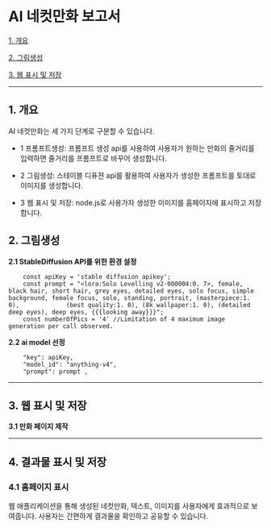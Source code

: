 # AI 네컷만화 보고서

[1. 개요](#1-개-요)

[2. 그림생성](#2-그림생성)

[3. 웹 표시 및 저장](#3-웹-표시-및-저장)



***

## 1. 개요
AI 네컷만화는 세 가지 단계로 구분할 수 있습니다.


* 1 프롬프트생성: 프롬프트 생성 api를 사용하여 사용자가 원하는 만화의 줄거리를 입력하면 줄거리를 프롬프트로 바꾸어 생성합니다.

+ 2 그림생성: 스테이블 디퓨젼 api를 활용하여 사용자가 생성한 프롬프트를 토대로 이미지를 생성합니다.

- 3 웹 표시 및 저장: node.js로 사용가자 생성한 이미지를 홈페이지에 표시하고 저장합니다.


## 2. 그림생성
  **2.1 StableDiffusion API를 위한 환경 설정**
  
        const apiKey = 'stable diffusion apikey';
        const prompt = "<lora:Solo Levelling v2-000004:0. 7>, female, black hair, short hair, grey eyes, detailed eyes, solo focus, simple background, female focus, solo, standing, portrait, (masterpiece:1. 0),             (best quality:1. 0), (8k wallpaper:1. 0), (detailed deep eyes), deep eyes, {{{looking away}}}";
        const numberOfPics = '4' //Limitation of 4 maximum image generation per call observed.



**2.2  ai model 선정**

        "key": apiKey,
        "model_id": "anything-v4",
        "prompt": prompt ,
*****************************************************************************************************************************************************************************************************************

## 3. 웹 표시 및 저장
**3.1 만화 페이지 제작**

********************************************************************************************************************************************************************
 ## 4. 결과물 표시 및 저장

### 4.1 홈페이지 표시

웹 애플리케이션을 통해 생성된 네컷만화, 텍스트, 이미지를 사용자에게 효과적으로 보여줍니다. 사용자는 간편하게 결과물을 확인하고 공유할 수 있습니다.

      
      
      
